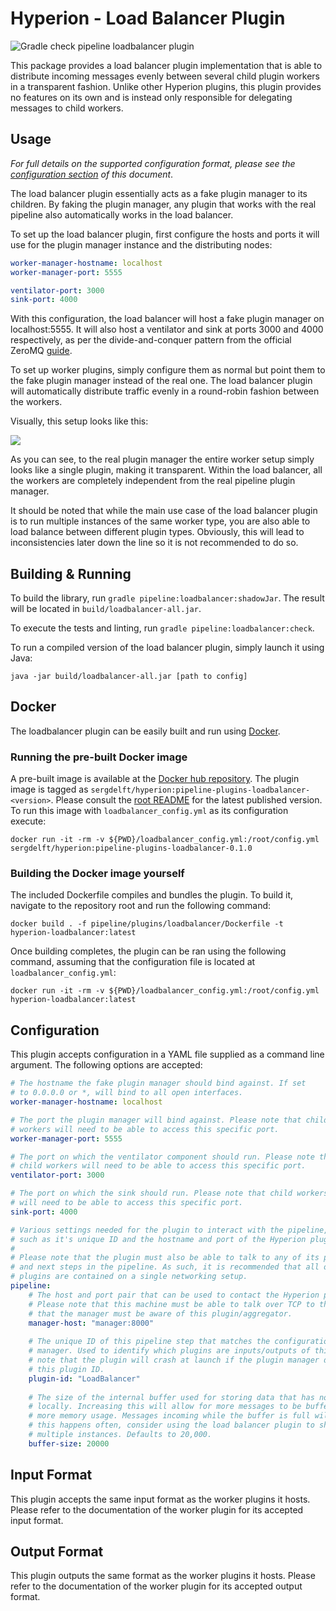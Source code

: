 # Hyperion - Load Balancer Plugin

![Gradle check pipeline loadbalancer plugin](https://github.com/SERG-Delft/hyperion/workflows/Gradle%20check%20pipeline%20loadbalancer%20plugin/badge.svg)

This package provides a load balancer plugin implementation that is able to distribute incoming messages evenly between several child plugin workers in a transparent fashion. Unlike other Hyperion plugins, this plugin provides no features on its own and is instead only responsible for delegating messages to child workers.

## Usage

_For full details on the supported configuration format, please see the [configuration section](#Configuration) of this document_.

The load balancer plugin essentially acts as a fake plugin manager to its children. By faking the plugin manager, any plugin that works with the real pipeline also automatically works in the load balancer. 

To set up the load balancer plugin, first configure the hosts and ports it will use for the plugin manager instance and the distributing nodes:

```yaml
worker-manager-hostname: localhost
worker-manager-port: 5555

ventilator-port: 3000
sink-port: 4000
```

With this configuration, the load balancer will host a fake plugin manager on localhost:5555. It will also host a ventilator and sink at ports 3000 and 4000 respectively, as per the divide-and-conquer pattern from the official ZeroMQ [guide](http://zguide.zeromq.org/page:all#Divide-and-Conquer).

To set up worker plugins, simply configure them as normal but point them to the fake plugin manager instead of the real one. The load balancer plugin will automatically distribute traffic evenly in a round-robin fashion between the workers.

Visually, this setup looks like this:

![](https://i.imgur.com/FmM0WMm.png)

As you can see, to the real plugin manager the entire worker setup simply looks like a single plugin, making it transparent. Within the load balancer, all the workers are completely independent from the real pipeline plugin manager.

It should be noted that while the main use case of the load balancer plugin is to run multiple instances of the same worker type, you are also able to load balance between different plugin types. Obviously, this will lead to inconsistencies later down the line so it is not recommended to do so.

## Building & Running

To build the library, run `gradle pipeline:loadbalancer:shadowJar`. The result will be located in `build/loadbalancer-all.jar`.

To execute the tests and linting, run `gradle pipeline:loadbalancer:check`.

To run a compiled version of the load balancer plugin, simply launch it using Java:

```shell script
java -jar build/loadbalancer-all.jar [path to config]
```


## Docker
The loadbalancer plugin can be easily built and run using [Docker](https://www.docker.com/). 

### Running the pre-built Docker image
A pre-built image is available at the [Docker hub repository](https://hub.docker.com/r/sergdelft/hyperion).
The plugin image is tagged as `sergdelft/hyperion:pipeline-plugins-loadbalancer-<version>`. Please consult the [root README](/README.md) for the latest published version.
To run this image with `loadbalancer_config.yml` as its configuration execute:
```shell script
docker run -it -rm -v ${PWD}/loadbalancer_config.yml:/root/config.yml sergdelft/hyperion:pipeline-plugins-loadbalancer-0.1.0
```

### Building the Docker image yourself
The included Dockerfile compiles and bundles the plugin. 
To build it, navigate to the repository root and run the following command:

```shell script
docker build . -f pipeline/plugins/loadbalancer/Dockerfile -t hyperion-loadbalancer:latest
```

Once building completes, the plugin can be ran using the following command, 
assuming that the configuration file is located at `loadbalancer_config.yml`:

```shell script
docker run -it -rm -v ${PWD}/loadbalancer_config.yml:/root/config.yml hyperion-loadbalancer:latest
```

## Configuration

This plugin accepts configuration in a YAML file supplied as a command line argument. The following options are accepted:

```yaml
# The hostname the fake plugin manager should bind against. If set
# to 0.0.0.0 or *, will bind to all open interfaces.
worker-manager-hostname: localhost

# The port the plugin manager will bind against. Please note that child
# workers will need to be able to access this specific port.
worker-manager-port: 5555

# The port on which the ventilator component should run. Please note that
# child workers will need to be able to access this specific port.
ventilator-port: 3000

# The port on which the sink should run. Please note that child workers
# will need to be able to access this specific port.
sink-port: 4000

# Various settings needed for the plugin to interact with the pipeline,
# such as it's unique ID and the hostname and port of the Hyperion plugin manager.
# 
# Please note that the plugin must also be able to talk to any of its previous
# and next steps in the pipeline. As such, it is recommended that all of the 
# plugins are contained on a single networking setup.
pipeline:
    # The host and port pair that can be used to contact the Hyperion plugin manager.
    # Please note that this machine must be able to talk over TCP to the manager and
    # that the manager must be aware of this plugin/aggregator.
    manager-host: "manager:8000"
  
    # The unique ID of this pipeline step that matches the configuration of the plugin
    # manager. Used to identify which plugins are inputs/outputs of this step. Please
    # note that the plugin will crash at launch if the plugin manager does not recognize
    # this plugin ID.
    plugin-id: "LoadBalancer"
  
    # The size of the internal buffer used for storing data that has not yet been processed
    # locally. Increasing this will allow for more messages to be buffered, at the cost of
    # more memory usage. Messages incoming while the buffer is full will be thrown away. If
    # this happens often, consider using the load balancer plugin to shard this plugin across
    # multiple instances. Defaults to 20,000.
    buffer-size: 20000
```

## Input Format

This plugin accepts the same input format as the worker plugins it hosts. Please refer to the documentation of the worker plugin for its accepted input format.

## Output Format

This plugin outputs the same format as the worker plugins it hosts. Please refer to the documentation of the worker plugin for its accepted output format.

